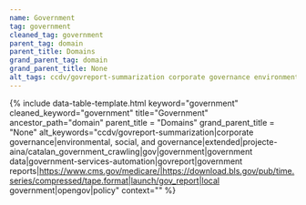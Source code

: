 ```yaml
---
name: Government
tag: government
cleaned_tag: government
parent_tag: domain
parent_title: Domains
grand_parent_tag: domain
grand_parent_title: None
alt_tags: ccdv/govreport-summarization corporate governance environmental, social, and governance extended|projecte-aina/catalan_government_crawling gov government government data government-services-automation govreport government reports https://www.cms.gov/medicare/ https://download.bls.gov/pub/time.series/compressed/tape.format launch/gov_report local government opengov policy
---
```


{% include data-table-template.html 
  keyword="government" 
  cleaned_keyword="government" 
  title="Government"
  ancestor_path="domain" 
  parent_title = "Domains"
  grand_parent_title = "None"
  alt_keywords="ccdv/govreport-summarization|corporate governance|environmental, social, and governance|extended|projecte-aina/catalan_government_crawling|gov|government|government data|government-services-automation|govreport|government reports|https://www.cms.gov/medicare/|https://download.bls.gov/pub/time.series/compressed/tape.format|launch/gov_report|local government|opengov|policy"
  context=""
%}

